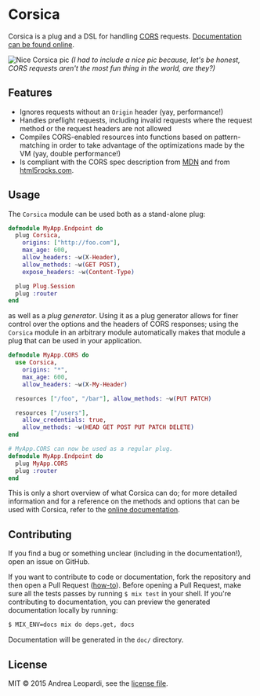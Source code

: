 # Corsica

Corsica is a plug and a DSL for handling [CORS][cors-wiki] requests.
[Documentation can be found online][docs].

![Nice Corsica pic][image]
*(I had to include a nice pic because, let's be honest, CORS requests aren't the
most fun thing in the world, are they?)*

## Features

* Ignores requests without an `Origin` header (yay, performance!)
* Handles preflight requests, including invalid requests where the request
    method or the request headers are not allowed
* Compiles CORS-enabled resources into functions based on pattern-matching in
    order to take advantage of the optimizations made by the VM (yay, double
    performance!)
* Is compliant with the CORS spec description from [MDN][cors-mdn] and from
    [html5rocks.com][cors-html5rocks].

## Usage

The `Corsica` module can be used both as a stand-alone plug:

```elixir
defmodule MyApp.Endpoint do
  plug Corsica,
    origins: ["http://foo.com"],
    max_age: 600,
    allow_headers: ~w(X-Header),
    allow_methods: ~w(GET POST),
    expose_headers: ~w(Content-Type)

  plug Plug.Session
  plug :router
end
```

as well as a *plug generator*. Using it as a plug generator allows for finer
control over the options and the headers of CORS responses; using the `Corsica`
module in an arbitrary module automatically makes that module a plug that can be
used in your application.

```elixir
defmodule MyApp.CORS do
  use Corsica,
    origins: "*",
    max_age: 600,
    allow_headers: ~w(X-My-Header)

  resources ["/foo", "/bar"], allow_methods: ~w(PUT PATCH)

  resources ["/users"],
    allow_credentials: true,
    allow_methods: ~w(HEAD GET POST PUT PATCH DELETE)
end

# MyApp.CORS can now be used as a regular plug.
defmodule MyApp.Endpoint do
  plug MyApp.CORS
  plug :router
end
```

This is only a short overview of what Corsica can do; for more detailed
information and for a reference on the methods and options that can be used with
Corsica, refer to the [online documentation][docs].

## Contributing

If you find a bug or something unclear (including in the documentation!), open
an issue on GitHub.

If you want to contribute to code or documentation, fork the repository and then
open a Pull Request
([how-to](https://help.github.com/articles/using-pull-requests/)). Before
opening a Pull Request, make sure all the tests passes by running `$ mix test`
in your shell. If you're contributing to documentation, you can preview the
generated documentation locally by running:

```bash
$ MIX_ENV=docs mix do deps.get, docs
```

Documentation will be generated in the `doc/` directory.

## License

MIT &copy; 2015 Andrea Leopardi, see the [license file](LICENSE.txt).

[image]: http://i.imgur.com/n2DZpEU.jpg
[docs]: https://hexdocs.pm/corsica
[cors-wiki]: http://en.wikipedia.org/wiki/Cross-origin_resource_sharing
[cors-mdn]: https://developer.mozilla.org/en-US/docs/Web/HTTP/Access_control_CORS
[cors-html5rocks]: http://www.html5rocks.com/en/tutorials/cors

